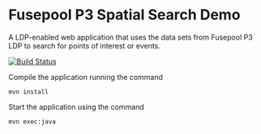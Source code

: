 Fusepool P3 Spatial Search Demo
============================

A LDP-enabled web application that uses the data sets from Fusepool P3 LDP to search for points of interest or events.

[![Build Status](https://travis-ci.org/fusepoolP3/p3-spatialsearch-demo.svg?branch=master)](https://travis-ci.org/fusepoolP3/p3-spatialsearch-demo)

Compile the application running the command

    mvn install

Start the application using the command

    mvn exec:java

